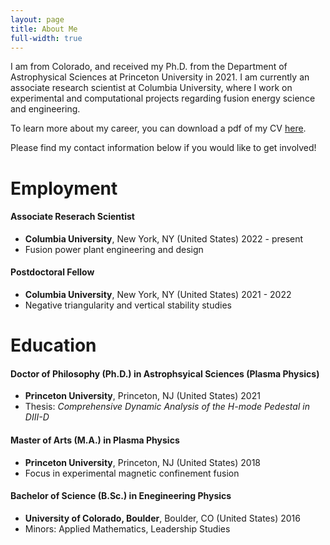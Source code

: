 ```yaml
---
layout: page
title: About Me
full-width: true
---
```


I am from Colorado, and received my Ph.D. from the Department of Astrophysical Sciences at Princeton University in 2021. 
I am currently an associate research scientist at Columbia University, where I work on experimental and computational projects regarding fusion energy science and engineering. 

To learn more about my career, you can download a pdf of my CV [here](https://github.com/nelsonand/website/files/10913776/Nelson_CV_03072023.pdf).

Please find my contact information below if you would like to get involved!
 
# Employment

#### Associate Reserach Scientist 
 - **Columbia University**, New York, NY (United States) 2022 - present
 - Fusion power plant engineering and design

#### Postdoctoral Fellow
 - **Columbia University**, New York, NY (United States) 2021 - 2022
 - Negative triangularity and vertical stability studies

# Education

#### Doctor of Philosophy (Ph.D.) in Astrophsyical Sciences (Plasma Physics)
 - **Princeton University**, Princeton, NJ (United States) 2021
 - Thesis: _Comprehensive Dynamic Analysis of the H-mode Pedestal in DIII-D_

#### Master of Arts (M.A.) in Plasma Physics
 - **Princeton University**, Princeton, NJ (United States) 2018
 - Focus in experimental magnetic confinement fusion

#### Bachelor of Science (B.Sc.) in Enegineering Physics 
 - **University of Colorado, Boulder**, Boulder, CO (United States) 2016
 - Minors: Applied Mathematics, Leadership Studies

